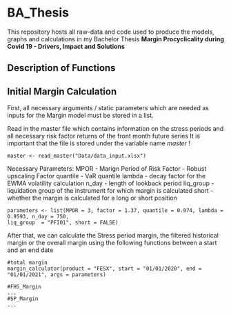 # BA_Thesis

This repository hosts all raw-data and code used to produce the models, graphs and calculations in my Bachelor Thesis **Margin Procyclicality during Covid 19 - Drivers, Impact and Solutions**

## Description of Functions 

## Initial Margin Calculation 

First, all necessary arguments / static parameters which are needed as inputs for the Margin model must be stored in a list. 

Read in the master file which contains information on the stress periods and all necessary risk factor returns of the front month future series 
It is important that the file is stored under the variable name *master* !

```
master <- read_master("Data/data_input.xlsx")
```

Necessary Parameters: 
MPOR - Marign Period of Risk 
Factor - Robust upscaling Factor 
quantile - VaR quantile 
lambda - decay factor for the EWMA volatility calculation 
n_day - length of lookback period 
liq_group - liquidation group of the instrument for which margin is calculated 
short - whether the margin is calculated for a long or short position

```
parameters <- list(MPOR = 3, factor = 1.37, quantile = 0.974, lambda = 0.9593, n_day = 750,
liq_group  = "PFI01", short = FALSE)
```

After that, we can calculate the Stress period margin, the filtered historical margin or the overall margin using the following functions between a start and an end date

```
#total margin
margin_calculator(product = "FESX", start = "01/01/2020", end = "01/01/2021", args = parameters)

#FHS_Margin 
...
#SP_Margin
...
```

